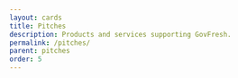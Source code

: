 ```yaml
---
layout: cards
title: Pitches
description: Products and services supporting GovFresh.
permalink: /pitches/
parent: pitches
order: 5
---
```

